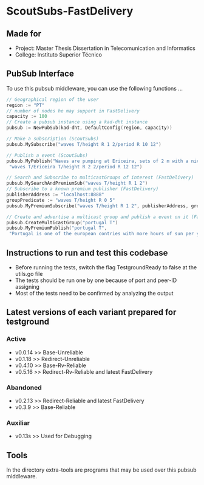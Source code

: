 # ScoutSubs-FastDelivery
## Made for
- Project: Master Thesis Dissertation in Telecomunication and Informatics
- College: Instituto Superior Técnico

## PubSub Interface
To use this pubsub middleware, you can use the following functions ...

```go
// Geographical region of the user
region := "PT"
// number of nodes he may support in FastDelivery
capacity := 100 
// Create a pubsub instance using a kad-dht instance
pubsub := NewPubSub(kad-dht, DefaultConfig(region, capacity)) 

// Make a subscription (ScoutSubs)
pubsub.MySubscribe("waves T/height R 1 2/period R 10 12")

// Publish a event (ScoutSubs)
pubsub.MyPublish("Waves are pumping at Ericeira, sets of 2 m with a nice 12 second period",
 "waves T/Ericeira T/height R 2 2/period R 12 12")

// Search and Subscribe to multicastGroups of interest (FastDelivery)
pubsub.MySearchAndPremiumSub("waves T/height R 1 2")
// Subscribe to a known premium publisher (FastDelivery)
publisherAddress := "localhost:8888"
groupPredicate := "waves T/height R 0 5"
pubsub.MyPremiumSubscribe("waves T/height R 1 2", publisherAddress, groupPredicate)

// Create and advertise a multicast group and publish a event on it (FastDelivery)
pubsub.CreateMulticastGroup("portugal T")
pubsub.MyPremiumPublish("portugal T",
 "Portugal is one of the european contries with more hours of sun per year", "portugal T")
```

## Instructions to run and test this codebase
- Before running the tests, switch the flag TestgroundReady to false at the utils.go file
- The tests should be run one by one because of port and peer-ID assigning  
- Most of the tests need to be confirmed by analyzing the output

## Latest versions of each variant prepared for testground
### Active
- v0.0.14 >> Base-Unreliable
- v0.1.18 >> Redirect-Unreliable
- v0.4.10 >> Base-Rv-Reliable
- v0.5.16 >> Redirect-Rv-Reliable and latest FastDelivery

### Abandoned
- v0.2.13 >> Redirect-Reliable and latest FastDelivery
- v0.3.9  >> Base-Reliable

### Auxiliar
- v0.13s  >> Used for Debugging

## Tools
In the directory extra-tools are programs that may be used over this pubsub middleware.
